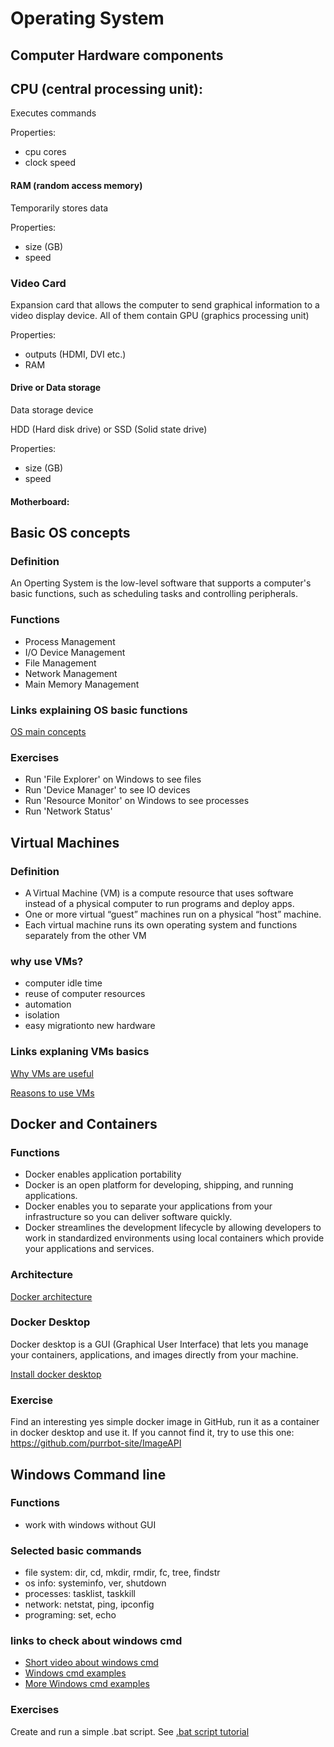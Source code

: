 # Operating System

## Computer Hardware components

## CPU (central processing unit): 

Executes commands 

Properties:

* cpu cores
* clock speed

#### RAM (random access memory)

Temporarily stores data

Properties:

* size (GB)
* speed

### Video Card

Expansion card that allows the computer to send graphical information to a video display device. All of them contain GPU (graphics processing unit)

Properties:

* outputs (HDMI, DVI etc.)
* RAM

#### Drive or Data storage

Data storage device

HDD (Hard disk drive) or SSD (Solid state drive)

Properties:

* size (GB)
* speed

#### Motherboard: 

## Basic OS concepts

### Definition

An Operting System is the low-level software that supports a computer's basic functions, such as scheduling tasks and controlling peripherals.

### Functions

* Process Management
* I/O Device Management
* File Management
* Network Management
* Main Memory Management

### Links explaining OS basic functions

[OS main concepts](https://www.tutorialspoint.com/operating_system/index.htm)

### Exercises

* Run 'File Explorer' on Windows to see files
* Run 'Device Manager' to see IO devices
* Run 'Resource Monitor' on Windows to see processes
* Run 'Network Status'

## Virtual Machines

### Definition

* A Virtual Machine (VM) is a compute resource that uses software instead of a physical computer to run programs and deploy apps. 
* One or more virtual “guest” machines run on a physical “host” machine.  
* Each virtual machine runs its own operating system and functions separately from the other VM

### why use VMs?

* computer idle time
* reuse of computer resources
* automation
* isolation
* easy migrationto new hardware

### Links explaning VMs basics

[Why VMs are useful](https://www.networkworld.com/article/3583508/what-is-a-virtual-machine-and-why-are-they-so-useful.html)

[Reasons to use VMs](https://www.makeuseof.com/tag/reasons-start-using-virtual-machine/)

## Docker and Containers

### Functions

* Docker enables application portability
* Docker is an open platform for developing, shipping, and running applications. 
* Docker enables you to separate your applications from your infrastructure so you can deliver software quickly.
* Docker streamlines the development lifecycle by allowing developers to work in standardized environments using local containers which provide your applications and services.

### Architecture

[Docker architecture](https://geekflare.com/docker-architecture/)

### Docker Desktop

Docker desktop is a GUI (Graphical User Interface) that lets you manage your containers, applications, and images directly from your machine. 

[Install docker desktop](https://docs.docker.com/desktop/install/windows-install/)

### Exercise

Find an interesting yes simple docker image in GitHub, run it as a container in docker desktop and use it. If you cannot find it, try to use this one: https://github.com/purrbot-site/ImageAPI

## Windows Command line

### Functions

* work with windows without GUI

### Selected basic commands

* file system: dir, cd, mkdir, rmdir, fc, tree, findstr
* os info: systeminfo, ver, shutdown
* processes: tasklist, taskkill 
* network: netstat, ping, ipconfig 
* programing: set, echo

### links to check about windows cmd

* [Short video about windows cmd](https://www.youtube.com/watch?v=A3nwRCV-bTU)
* [Windows cmd examples](https://www.makeuseof.com/tag/windows-batch-if-statements/?newsletter_popup=1)
* [More Windows cmd examples](https://github.com/Richu-Antony/Usefull-Windows-Scripts-and-Applications)

### Exercises

Create and run a simple .bat script. See [.bat script tutorial](https://www.howtogeek.com/263177/how-to-write-a-batch-script-on-windows/)
